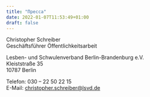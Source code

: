 ```yaml
---
title: "Пресса"
date: 2022-01-07T11:53:49+01:00
draft: false
---
```


Christopher Schreiber\
Geschäftsführer Öffentlichkeitsarbeit

Lesben- und Schwulenverband Berlin-Brandenburg e.V.\
Kleiststraße 35\
10787 Berlin

Telefon: 030 – 22 50 22 15\
E-Mail: christopher.schreiber@lsvd.de
